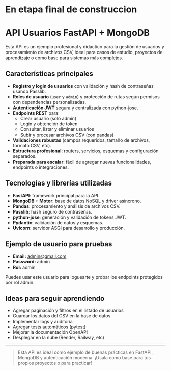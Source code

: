 # En etapa final de construccion

# API Usuarios FastAPI + MongoDB

Esta API es un ejemplo profesional y didáctico para la gestión de usuarios y procesamiento de archivos CSV, ideal para casos de estudio, proyectos de aprendizaje o como base para sistemas más complejos.

## Características principales
- **Registro y login de usuarios** con validación y hash de contraseñas usando Passlib.
- **Roles de usuario** (`user` y `admin`) y protección de rutas según permisos con dependencias personalizadas.
- **Autenticación JWT** segura y centralizada con python-jose.
- **Endpoints REST** para:
  - Crear usuario (solo admin)
  - Login y obtención de token
  - Consultar, listar y eliminar usuarios
  - Subir y procesar archivos CSV (con pandas)
- **Validaciones robustas** (campos requeridos, tamaño de archivos, formato CSV, etc).
- **Estructura profesional**: routers, servicios, esquemas y configuración separados.
- **Preparada para escalar**: fácil de agregar nuevas funcionalidades, endpoints o integraciones.

## Tecnologías y librerías utilizadas
- **FastAPI**: framework principal para la API.
- **MongoDB + Motor**: base de datos NoSQL y driver asíncrono.
- **Pandas**: procesamiento y análisis de archivos CSV.
- **Passlib**: hash seguro de contraseñas.
- **python-jose**: generación y validación de tokens JWT.
- **Pydantic**: validación de datos y esquemas.
- **Uvicorn**: servidor ASGI para desarrollo y producción.

## Ejemplo de usuario para pruebas
- **Email:** admin@gmail.com
- **Password:** admin
- **Rol:** admin

Puedes usar este usuario para loguearte y probar los endpoints protegidos por rol admin.

## Ideas para seguir aprendiendo
- Agregar paginación y filtros en el listado de usuarios
- Guardar los datos del CSV en la base de datos
- Implementar logs y auditoría
- Agregar tests automáticos (pytest)
- Mejorar la documentación OpenAPI
- Desplegar en la nube (Render, Railway, etc)

---

> Esta API es ideal como ejemplo de buenas prácticas en FastAPI, MongoDB y autenticación moderna. ¡Usala como base para tus propios proyectos o para practicar!
